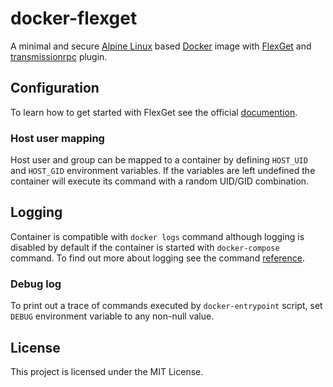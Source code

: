 # docker-flexget

A minimal and secure [Alpine Linux][alpine] based [Docker][docker] image with
[FlexGet][flexget] and [transmissionrpc][rpcplugin] plugin.

## Configuration

To learn how to get started with FlexGet see the official
[documention][flexget-conf].

### Host user mapping

Host user and group can be mapped to a container by defining `HOST_UID` and
`HOST_GID` environment variables. If the variables are left undefined the
container will execute its command with a random UID/GID combination.

## Logging

Container is compatible with `docker logs` command although logging is disabled
by default if the container is started with `docker-compose` command. To find
out more about logging see the command [reference][docker-logs].

### Debug log

To print out a trace of commands executed by `docker-entrypoint` script,
set `DEBUG` environment variable to any non-null value.

## License

This project is licensed under the MIT License.

[alpine]: https://alpinelinux.org/
[docker]: https://www.docker.com/
[flexget]: http://flexget.com/
[rpcplugin]: https://github.com/0x022b/transmissionrpc-ng
[flexget-conf]: https://flexget.com/Configuration
[docker-logs]: https://docs.docker.com/engine/reference/commandline/logs/
